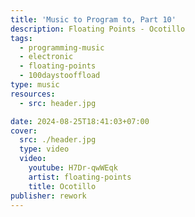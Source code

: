 ```yaml
---
title: 'Music to Program to, Part 10'
description: Floating Points - Ocotillo
tags:
  - programming-music
  - electronic
  - floating-points
  - 100daystooffload
type: music
resources:
  - src: header.jpg

date: 2024-08-25T18:41:03+07:00
cover:
  src: ./header.jpg
  type: video
  video:
    youtube: H7Dr-qwWEqk
    artist: floating-points
    title: Ocotillo
publisher: rework
---
```

